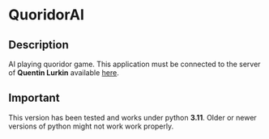 # QuoridorAI
## Description
AI playing quoridor game. This application must be connected to the server of **Quentin Lurkin** available [here](https://github.com/qlurkin/PI2CChampionshipRunner).
## Important
This version has been tested and works under python **3.11**. Older or newer versions of python might not work work properly.
